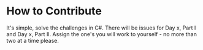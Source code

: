 # How to Contribute

It's simple, solve the challenges in C#. There will be issues for Day x, Part I and Day x, Part II. Assign the one's you will work to yourself - no more than two at a time please.

